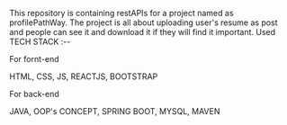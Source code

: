 This repository is containing restAPIs for a project named as profilePathWay. The project is all about uploading user's resume as post and people can see it and download it if they will find it important.
Used TECH STACK :-- 

For fornt-end


HTML,
CSS,
JS,
REACTJS,
BOOTSTRAP

For back-end


JAVA,
OOP's CONCEPT,
SPRING BOOT,
MYSQL,
MAVEN
